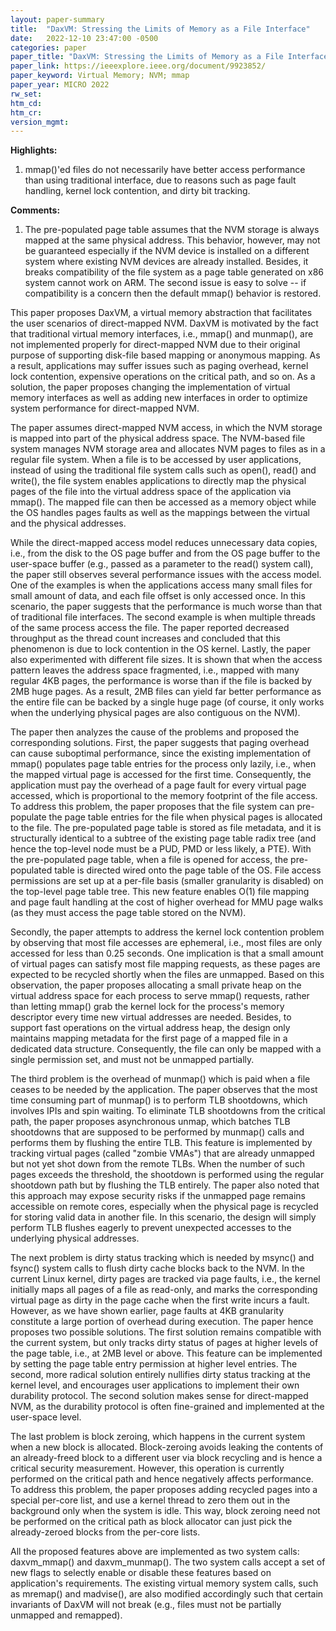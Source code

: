 ```yaml
---
layout: paper-summary
title:  "DaxVM: Stressing the Limits of Memory as a File Interface"
date:   2022-12-10 23:47:00 -0500
categories: paper
paper_title: "DaxVM: Stressing the Limits of Memory as a File Interface"
paper_link: https://ieeexplore.ieee.org/document/9923852/
paper_keyword: Virtual Memory; NVM; mmap
paper_year: MICRO 2022
rw_set:
htm_cd:
htm_cr:
version_mgmt:
---
```


**Highlights:**

1. mmap()'ed files do not necessarily have better access performance than using traditional interface, due to reasons 
such as page fault handling, kernel lock contention, and dirty bit tracking.



**Comments:**

1. The pre-populated page table assumes that the NVM storage is always mapped at the same physical address.
This behavior, however, may not be guaranteed especially if the NVM device is installed on a different system
where existing NVM devices are already installed. Besides, it breaks compatibility of the file system as a 
page table generated on x86 system cannot work on ARM. The second issue is easy to solve -- if compatibility
is a concern then the default mmap() behavior is restored.

This paper proposes DaxVM, a virtual memory abstraction that facilitates the user scenarios of direct-mapped NVM.
DaxVM is motivated by the fact that traditional virtual memory interfaces, i.e., mmap() and munmap(), are not 
implemented properly for direct-mapped NVM due to their original purpose of supporting disk-file based mapping 
or anonymous mapping. As a result, applications may suffer issues such as paging overhead, kernel lock contention,
expensive operations on the critical path, and so on. As a solution, the paper proposes changing the implementation
of virtual memory interfaces as well as adding new interfaces in order to optimize system performance for direct-mapped 
NVM.

The paper assumes direct-mapped NVM access, in which the NVM storage is mapped into part of the physical address space.
The NVM-based file system manages NVM storage area and allocates NVM pages to files as in a regular file system.
When a file is to be accessed by user applications, instead of using the traditional file system calls such as 
open(), read() and write(), the file system enables applications to directly map the physical pages of the file 
into the virtual address space of the application via mmap(). The mapped file can then be accessed as a memory object
while the OS handles pages faults as well as the mappings between the virtual and the physical addresses.

While the direct-mapped access model reduces unnecessary data copies, i.e., from the disk to the OS page buffer and 
from the OS page buffer to the user-space buffer (e.g., passed as a parameter to the read() system call), the paper 
still observes several performance issues with the access model. One of the examples is when the applications access
many small files for small amount of data, and each file offset is only accessed once.
In this scenario, the paper suggests that the performance is much worse than that of traditional file interfaces.
The second example is when multiple threads of the same process access the file. The paper reported decreased 
throughput as the thread count increases and concluded that this phenomenon is due to lock contention in the OS kernel. 
Lastly, the paper also experimented with different file sizes. It is shown that when the access pattern leaves the 
address space fragmented, i.e., mapped with many regular 4KB pages, the performance is worse than if the file is 
backed by 2MB huge pages. As a result, 2MB files can yield far better performance as the entire file can be backed by
a single huge page (of course, it only works when the underlying physical pages are also contiguous on the NVM).

The paper then analyzes the cause of the problems and proposed the corresponding solutions. 
First, the paper suggests that paging overhead can cause suboptimal performance, since the existing implementation
of mmap() populates page table entries for the process only lazily, i.e., when the mapped virtual page is accessed
for the first time. Consequently, the application must pay the overhead of a page fault for every virtual page accessed,
which is proportional to the memory footprint of the file access. 
To address this problem, the paper proposes that the file system can pre-populate the page table entries for the file
when physical pages is allocated to the file. The pre-populated page table is stored as file metadata, and it is 
structurally identical to a subtree of the existing page table radix tree (and hence the top-level node must be 
a PUD, PMD or less likely, a PTE). With the pre-populated page table, when a file is opened for access, the 
pre-populated table is directed wired onto the page table of the OS. 
File access permissions are set up at a per-file basis (smaller granularity is disabled) on the top-level page table
tree. This new feature enables O(1) file mapping and page fault handling at the cost of higher overhead for 
MMU page walks (as they must access the page table stored on the NVM).

Secondly, the paper attempts to address the kernel lock contention problem by observing that most file accesses are 
ephemeral, i.e., most files are only accessed for less than 0.25 seconds. One implication is that a small amount 
of virtual pages can satisfy most file mapping requests, as these pages are expected to be recycled shortly when
the files are unmapped. Based on this observation, the paper proposes allocating a small private heap on the 
virtual address space for each process to serve mmap() requests, rather than letting mmap() grab the kernel lock 
for the process's memory descriptor every time new virtual addresses are needed.
Besides, to support fast operations on the virtual address heap, the design only maintains mapping metadata for 
the first page of a mapped file in a dedicated data structure. Consequently, the file can only be mapped with a single
permission set, and must not be unmapped partially.

The third problem is the overhead of munmap() which is paid when a file ceases to be needed by the application. 
The paper observes that the most time consuming part of munmap() is to perform TLB shootdowns, which involves 
IPIs and spin waiting. To eliminate TLB shootdowns from the critical path, the paper proposes asynchronous unmap,
which batches TLB shootdowns that are supposed to be performed by munmap() calls and performs them by flushing the 
entire TLB. This feature is implemented by tracking virtual pages (called "zombie VMAs") that are already unmapped 
but not yet shot down from the remote TLBs. When the number of such pages exceeds the threshold, the shootdown is 
performed using the regular shootdown path but by flushing the TLB entirely.
The paper also noted that this approach may expose security risks if the unmapped page remains accessible on remote 
cores, especially when the physical page is recycled for storing valid data in another file. In this scenario, the 
design will simply perform TLB flushes eagerly to prevent unexpected accesses to the underlying physical addresses.

The next problem is dirty status tracking which is needed by msync() and fsync() system calls to flush dirty cache 
blocks back to the NVM. In the current Linux kernel, dirty pages are tracked via page faults, i.e., the 
kernel initially maps all pages of a file as read-only, and marks the corresponding virtual page as dirty in the 
page cache when the first write incurs a fault. 
However, as we have shown earlier, page faults at 4KB granularity constitute a large portion of 
overhead during execution. The paper hence proposes two possible solutions. 
The first solution remains compatible with the current system, but only tracks dirty status of pages at higher 
levels of the page table, i.e., at 2MB level or above. This feature can be implemented by setting the page table 
entry permission at higher level entries.
The second, more radical solution entirely nullifies dirty status tracking at the kernel level, and encourages 
user applications to implement their own durability protocol. The second solution makes sense for direct-mapped NVM,
as the durability protocol is often fine-grained and implemented at the user-space level.

The last problem is block zeroing, which happens in the current system when a new block is allocated. Block-zeroing 
avoids leaking the contents of an already-freed block to a different user via block recycling and is hence a 
critical security measurement. However, this operation is currently performed on the critical path and hence 
negatively affects performance.
To address this problem, the paper proposes adding recycled pages into a special per-core list, and use a kernel
thread to zero them out in the background only when the system is idle. 
This way, block zeroing need not be performed on the critical path as block allocator can just pick the already-zeroed 
blocks from the per-core lists.

All the proposed features above are implemented as two system calls: daxvm_mmap() and daxvm_munmap(). The two system
calls accept a set of new flags to selectly enable or disable these features based on application's 
requirements. The existing virtual memory system calls, such as mremap() and madvise(), are also modified accordingly
such that certain invariants of DaxVM will not break (e.g., files must not be partially unmapped and remapped).
